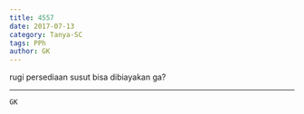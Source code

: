 ```yaml
---
title: 4557
date: 2017-07-13
category: Tanya-SC
tags: PPh
author: GK
---
```


rugi persediaan susut bisa dibiayakan ga?

---



`GK`
